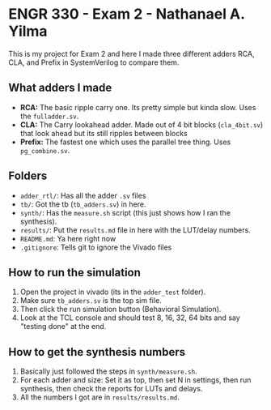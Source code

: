 # ENGR 330 - Exam 2 - Nathanael A. Yilma

This is my project for Exam 2 and here I made three different adders RCA, CLA, and Prefix in SystemVerilog to compare them.

## What adders I made

* **RCA:** The basic ripple carry one. Its pretty simple but kinda slow. Uses the `fulladder.sv`.
* **CLA:** The Carry lookahead adder. Made out of 4 bit blocks (`cla_4bit.sv`) that look ahead but its still ripples between blocks
* **Prefix:** The fastest one which uses the parallel tree thing. Uses `pg_combine.sv`.

## Folders

* `adder_rtl/`: Has all the adder `.sv` files
* `tb/`: Got the tb (`tb_adders.sv`) in here.
* `synth/`: Has the `measure.sh` script (this just shows how I ran the synthesis).
* `results/`: Put the `results.md` file in here with the LUT/delay numbers.
* `README.md`: Ya here right now
* `.gitignore`: Tells git to ignore the Vivado files

## How to run the simulation

1.  Open the project in vivado (its in the `adder_test` folder).
2.  Make sure `tb_adders.sv` is the top sim file.
3.  Then click the run simulation button (Behavioral Simulation).
4.  Look at the TCL console and should test 8, 16, 32, 64 bits and say "testing done" at the end.

## How to get the synthesis numbers

1.  Basically just followed the steps in `synth/measure.sh`.
2.  For each adder and size: Set it as top, then set N in settings, then run synthesis, then check the reports for LUTs and delays.
3.  All the numbers I got are in `results/results.md`.